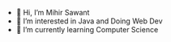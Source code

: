 - 👋 Hi, I’m Mihir Sawant
- 👀 I’m interested in Java and Doing Web Dev
- 🌱 I’m currently learning Computer Science

<!---
MihSawant/MihSawant is a ✨ special ✨ repository because its `README.md` (this file) appears on your GitHub profile.
You can click the Preview link to take a look at your changes.
--->
